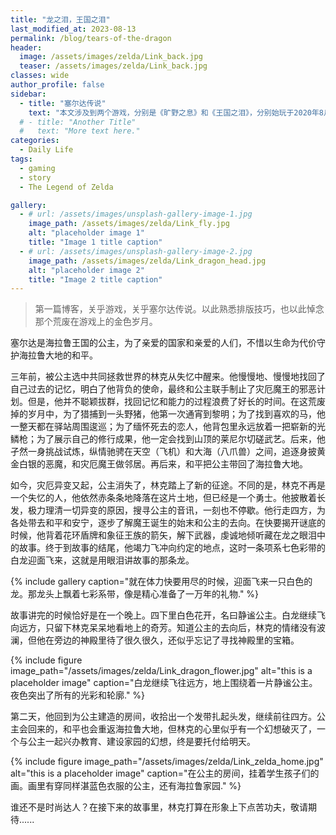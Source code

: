 ```yaml
---
title: "龙之泪，王国之泪"
last_modified_at: 2023-08-13
permalink: /blog/tears-of-the-dragon
header:
  image: /assets/images/zelda/Link_back.jpg
  teaser: /assets/images/zelda/Link_back.jpg
classes: wide
author_profile: false
sidebar:
  - title: "塞尔达传说"
    text: "本文涉及到两个游戏，分别是《旷野之息》和《王国之泪》，分别始玩于2020年8月和2023年8月。论推荐的话，后者不建议在国行的switch上玩，因为该游戏的体量很容易让人放弃“二刷”的想法，出dlc之后会追悔莫及。"
  # - title: "Another Title"
  #   text: "More text here."
categories:
  - Daily Life
tags:
  - gaming
  - story
  - The Legend of Zelda

gallery:
  - # url: /assets/images/unsplash-gallery-image-1.jpg
    image_path: /assets/images/zelda/Link_fly.jpg
    alt: "placeholder image 1"
    title: "Image 1 title caption"
  - # url: /assets/images/unsplash-gallery-image-2.jpg
    image_path: /assets/images/zelda/Link_dragon_head.jpg
    alt: "placeholder image 2"
    title: "Image 2 title caption"
---
```


> 第一篇博客，关乎游戏，关乎塞尔达传说。以此熟悉排版技巧，也以此悼念那个荒废在游戏上的金色岁月。

塞尔达是海拉鲁王国的公主，为了亲爱的国家和亲爱的人们，不惜以生命为代价守护海拉鲁大地的和平。

三年前，被公主选中共同拯救世界的林克从失忆中醒来。他慢慢地、慢慢地找回了自己过去的记忆，明白了他背负的使命，最终和公主联手制止了灾厄魔王的邪恶计划。但是，他并不聪颖拔群，找回记忆和能力的过程浪费了好长的时间。在这荒废掉的岁月中，为了猎捕到一头野猪，他第一次通宵到黎明；为了找到喜欢的马，他一整天都在驿站周围逡巡；为了缅怀死去的恋人，他背包里永远放着一把崭新的光鳞枪；为了展示自己的修行成果，他一定会找到山顶的莱尼尔切磋武艺。后来，他孑然一身挑战试炼，纵情驰骋在天空（飞机）和大海（八爪兽）之间，追逐身披黄金白银的恶魔，和灾厄魔王做邻居。再后来，和平把公主带回了海拉鲁大地。

如今，灾厄异变又起，公主消失了，林克踏上了新的征途。不同的是，林克不再是一个失忆的人，他依然赤条条地降落在这片土地，但已经是一个勇士。他披散着长发，极力理清一切异变的原因，搜寻公主的音讯，一刻也不停歇。他行走四方，为各处带去和平和安宁，逐步了解魔王诞生的始末和公主的去向。在快要揭开谜底的时候，他背着花环盾牌和象征王族的箭矢，解下武器，虔诚地倾听藏在龙之眼泪中的故事。终于到故事的结尾，他竭力飞冲向约定的地点，这时一条项系七色彩带的白龙迎面飞来，这就是用眼泪讲故事的那条龙。

{% include gallery caption="就在体力快要用尽的时候，迎面飞来一只白色的龙。那龙头上飘着七彩系带，像是精心准备了一万年的礼物." %}

故事讲完的时候恰好是在一个晚上。四下里白色花开，名曰静谧公主。白龙继续飞向远方，只留下林克呆呆地看地上的奇芳。知道公主的去向后，林克的情绪没有波澜，但他在旁边的神殿里待了很久很久，还似乎忘记了寻找神殿里的宝箱。

{% include figure image_path="/assets/images/zelda/Link_dragon_flower.jpg" alt="this is a placeholder image" caption="白龙继续飞往远方，地上围绕着一片静谧公主。夜色突出了所有的光彩和轮廓." %}

第二天，他回到为公主建造的房间，收拾出一个发带扎起头发，继续前往四方。公主会回来的，和平也会重返海拉鲁大地，但林克的心里似乎有一个幻想破灭了，一个与公主一起兴办教育、建设家园的幻想，终是要托付给明天。

{% include figure image_path="/assets/images/zelda/Link_zelda_home.jpg" alt="this is a placeholder image" caption="在公主的房间，挂着学生孩子们的画。画里有穿同样湛蓝色衣服的公主，还有海拉鲁家园." %}

谁还不是时尚达人？在接下来的故事里，林克打算在形象上下点苦功夫，敬请期待......